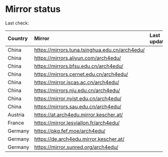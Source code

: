 <script src="./time.js"></script>
# Mirror status
Last check: <script type="text/javascript">localize(1721316150.6802893);</script>

|Country|Mirror|Last update|
|:------|:-----|:----------|
|China|https://mirrors.tuna.tsinghua.edu.cn/arch4edu/|<script type="text/javascript">localize(1721284507);</script>|
|China|https://mirrors.aliyun.com/arch4edu/|<script type="text/javascript">localize(1721284507);</script>|
|China|https://mirrors.bfsu.edu.cn/arch4edu/|<script type="text/javascript">localize(1721284507);</script>|
|China|https://mirrors.cernet.edu.cn/arch4edu/|<script type="text/javascript">localize(1721284507);</script>|
|China|https://mirror.iscas.ac.cn/arch4edu/|<script type="text/javascript">localize(1721284507);</script>|
|China|https://mirrors.nju.edu.cn/arch4edu/|<script type="text/javascript">localize(1721241925);</script>|
|China|https://mirror.nyist.edu.cn/arch4edu/|<script type="text/javascript">localize(1721284507);</script>|
|China|https://mirrors.sau.edu.cn/arch4edu/|<script type="text/javascript">localize(1721284507);</script>|
|Austria|https://at.arch4edu.mirror.kescher.at/|<script type="text/javascript">localize(1721284507);</script>|
|France|https://mirror.lesviallon.fr/arch4edu/|<script type="text/javascript">localize(1721284507);</script>|
|Germany|https://pkg.fef.moe/arch4edu/|<script type="text/javascript">localize(1721284507);</script>|
|Germany|https://de.arch4edu.mirror.kescher.at/|<script type="text/javascript">localize(1721284507);</script>|
|Germany|https://mirror.sunred.org/arch4edu/|<script type="text/javascript">localize(1721284507);</script>|

<script src="./tablefilter/tablefilter.js"></script>
<script src="./table.js"></script>